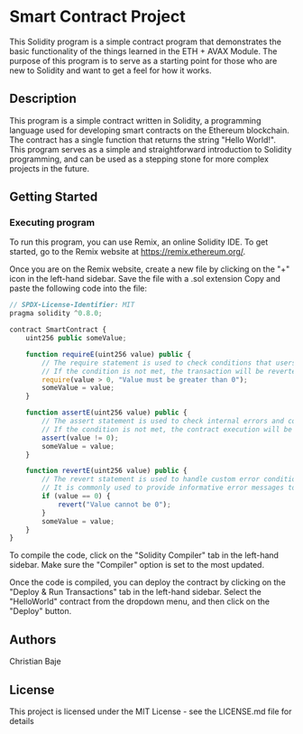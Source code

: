 # Smart Contract Project

This Solidity program is a simple contract program that demonstrates the basic functionality of the things learned in the ETH + AVAX Module. The purpose of this program is to serve as a starting point for those who are new to Solidity and want to get a feel for how it works.

## Description

This program is a simple contract written in Solidity, a programming language used for developing smart contracts on the Ethereum blockchain. The contract has a single function that returns the string "Hello World!". This program serves as a simple and straightforward introduction to Solidity programming, and can be used as a stepping stone for more complex projects in the future.

## Getting Started

### Executing program

To run this program, you can use Remix, an online Solidity IDE. To get started, go to the Remix website at https://remix.ethereum.org/.

Once you are on the Remix website, create a new file by clicking on the "+" icon in the left-hand sidebar. Save the file with a .sol extension Copy and paste the following code into the file:

```javascript
// SPDX-License-Identifier: MIT
pragma solidity ^0.8.0;

contract SmartContract {
    uint256 public someValue;

    function requireE(uint256 value) public {
        // The require statement is used to check conditions that users must fulfill.
        // If the condition is not met, the transaction will be reverted, and any changes will be rolled back.
        require(value > 0, "Value must be greater than 0");
        someValue = value;
    }

    function assertE(uint256 value) public {
        // The assert statement is used to check internal errors and conditions that should never occur.
        // If the condition is not met, the contract execution will be halted, and all state changes will be reverted.
        assert(value != 0);
        someValue = value;
    }

    function revertE(uint256 value) public {
        // The revert statement is used to handle custom error conditions.
        // It is commonly used to provide informative error messages to users.
        if (value == 0) {
            revert("Value cannot be 0");
        }
        someValue = value;
    }
}


```

To compile the code, click on the "Solidity Compiler" tab in the left-hand sidebar. Make sure the "Compiler" option is set to the most updated.

Once the code is compiled, you can deploy the contract by clicking on the "Deploy & Run Transactions" tab in the left-hand sidebar. Select the "HelloWorld" contract from the dropdown menu, and then click on the "Deploy" button.


## Authors

Christian Baje


## License

This project is licensed under the MIT License - see the LICENSE.md file for details
